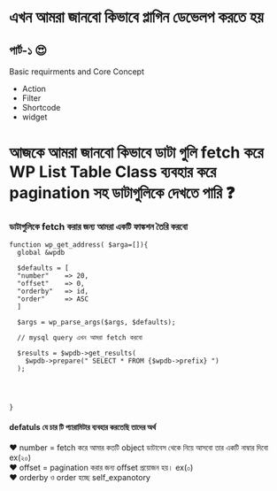 # এখন আমরা জানবো কিভাবে প্লাগিন ডেভেলপ করতে হয়
## পার্ট-১ 😍
Basic requirments and Core Concept
* Action 
* Filter
* Shortcode
* widget

# আজকে আমরা জানবো কিভাবে ডাটা গুলি fetch করে WP List Table Class ব্যবহার করে pagination সহ ডাটাগুলিকে দেখতে পারি ❓ 
### ডাটাগুলিকে fetch করার জন্য আমরা একটি ফাঙ্কশন তৈরি করবো 
```
function wp_get_address( $arga=[]){
  global &wpdb
  
  $defaults = [
  "number"    => 20,
  "offset"    => 0,
  "orderby"   => id,
  "order"     => ASC
  ]
  
  $args = wp_parse_args($args, $defaults);
  
  // mysql query এখন আমরা fetch করবো 
  
  $results = $wpdb->get_results(
    $wpdb->prepare(" SELECT * FROM {$wpdb->prefix} ")
  );
  
  
  

}
```
#### defatuls যে চার টি প্যারামিটার ব্যবহার করতেছি তাদের অর্থ <br>
❤ number = fetch করে আমার কতটি object ডাটাবেস থেকে নিয়ে আসবো তার একটি নাম্বার দিবো ex(২০)<br>
❤ offset = pagination করার জন্য offset প্রয়োজন হয়। ex(০)<br>
❤ orderby ও order হচ্ছে self_expanotory<br>


